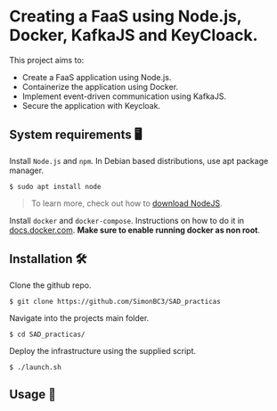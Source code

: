 # Creating a FaaS using Node.js, Docker, KafkaJS and KeyCloack.

This project aims to:

- Create a FaaS application using Node.js.
- Containerize the application using Docker.
- Implement event-driven communication using KafkaJS.
- Secure the application with Keycloak.

## System requirements 🖥️

Install `Node.js` and `npm`. In Debian based distributions, use apt package manager.

```
$ sudo apt install node
```

> To learn more, check out how to [download NodeJS](https://nodejs.org/en/download/).

Install `docker` and `docker-compose`. Instructions on how to do it in [docs.docker.com](https://docs.docker.com/engine/install/ubuntu/#install-using-the-repository). **Make sure to enable running docker as non root**.

## Installation 🛠️

Clone the github repo.

```
$ git clone https://github.com/SimonBC3/SAD_practicas
```

Navigate into the projects main folder.

```
$ cd SAD_practicas/
```

Deploy the infrastructure using the supplied script.

```
$ ./launch.sh
```

## Usage 📑

